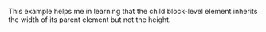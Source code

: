 This example helps me in learning that the child block-level element inherits the width of its parent element but not the height.